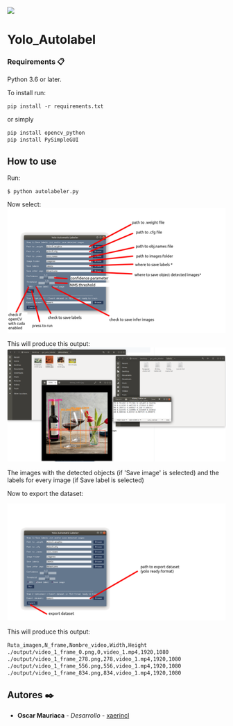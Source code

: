 ![](https://user-images.githubusercontent.com/13696193/43165867-fe02e3b2-8f62-11e8-9fd0-cc7c86b11772.png)




# Yolo_Autolabel



### Requirements 📋

Python 3.6 or later.


To install run:

```
pip install -r requirements.txt
```
or simply
```
pip install opencv_python
pip install PySimpleGUI
```

## How to use 

Run:
```
$ python autolabeler.py
```
Now select:
![tutorial_1](/github_images/img1.png)


This will produce this output:
![tutorial_2](/github_images/img2.png)

The images with the detected objects (if 'Save image' is selected) and the labels for every image (if Save label is selected)

Now to export the dataset:

![tutorial_3](/github_images/img3.png)

This will produce this output:

```
Ruta_imagen,N_frame,Nombre_video,Width,Height
./output/video_1_frame_0.png,0,video_1.mp4,1920,1080
./output/video_1_frame_278.png,278,video_1.mp4,1920,1080
./output/video_1_frame_556.png,556,video_1.mp4,1920,1080
./output/video_1_frame_834.png,834,video_1.mp4,1920,1080
```



## Autores ✒️
* **Oscar Mauriaca** - *Desarrollo* - [xaerincl](https://github.com/xaerincl)
